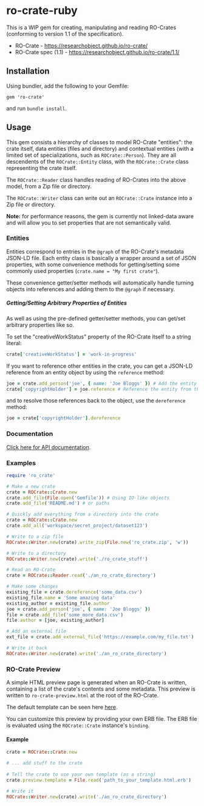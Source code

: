 # ro-crate-ruby

This is a WIP gem for creating, manipulating and reading RO-Crates (conforming to version 1.1 of the specification).

* RO-Crate - https://researchobject.github.io/ro-crate/
* RO-Crate spec (1.1) - https://researchobject.github.io/ro-crate/1.1/

## Installation

Using bundler, add the following to your Gemfile:

```
gem 'ro-crate'
```

and run `bundle install`.

## Usage

This gem consists a hierarchy of classes to model RO-Crate "entities": the crate itself, data entities 
(files and directory) and contextual entities (with a limited set of specializations, such as `ROCrate::Person`). 
They are all descendents of the `ROCrate::Entity` class, with the `ROCrate::Crate` class representing the crate itself. 

The `ROCrate::Reader` class handles reading of RO-Crates into the above model, from a Zip file or directory.

The `ROCrate::Writer` class can write out an `ROCrate::Crate` instance into a Zip file or directory.

**Note:** for performance reasons, the gem is currently not linked-data aware and will allow you to set properties that 
are not semantically valid.

### Entities
Entities correspond to entries in the `@graph` of the RO-Crate's metadata JSON-LD file. Each entity class is 
basically a wrapper around a set of JSON properties, with some convenience methods for getting/setting some 
commonly used properties (`crate.name = "My first crate"`).
 
These convenience getter/setter methods will automatically handle turning objects into references and adding them to the 
`@graph` if necessary.

##### Getting/Setting Arbitrary Properties of Entities
As well as using the pre-defined getter/setter methods, you can get/set arbitrary properties like so.

To set the "creativeWorkStatus" property of the RO-Crate itself to a string literal:
```ruby
crate['creativeWorkStatus'] = 'work-in-progress'
```

If you want to reference other entities in the crate, you can get a JSON-LD reference from an entity object by using the `reference` method:
```ruby
joe = crate.add_person('joe', { name: 'Joe Bloggs' }) # Add the entity to the @graph
crate['copyrightHolder'] = joe.reference # Reference the entity from the "copyrightHolder" property
```
and to resolve those references back to the object, use the `dereference` method:
```ruby
joe = crate['copyrightHolder'].dereference
```

### Documentation

[Click here for API documentation](https://www.researchobject.org/ro-crate-ruby/).

### Examples

```ruby
require 'ro_crate'

# Make a new crate
crate = ROCrate::Crate.new
crate.add_file(File.open('Gemfile')) # Using IO-like objects
crate.add_file('README.md') # or paths

# Quickly add everything from a directory into the crate
crate = ROCrate::Crate.new
crate.add_all('workspace/secret_project/dataset123')

# Write to a zip file
ROCrate::Writer.new(crate).write_zip(File.new('ro_crate.zip', 'w'))

# Write to a directory
ROCrate::Writer.new(crate).write('./ro_crate_stuff')

# Read an RO-Crate
crate = ROCrate::Reader.read('./an_ro_crate_directory')

# Make some changes
existing_file = crate.dereference('some_data.csv')
existing_file.name = 'Some amazing data'
existing_author = existing_file.author
joe = crate.add_person('joe', { name: 'Joe Bloggs' })
file = crate.add_file('some_more_data.csv')
file.author = [joe, existing_author]

# Add an external file
ext_file = crate.add_external_file('https://example.com/my_file.txt')

# Write it back
ROCrate::Writer.new(crate).write('./an_ro_crate_directory')
```

### RO-Crate Preview
A simple HTML preview page is generated when an RO-Crate is written, containing a list of the crate's contents and some
metadata. This preview is written to `ro-crate-preview.html` at the root of the RO-Crate.

The default template can be seen here [here](lib/ro_crate/ro-crate-preview.html.erb).

You can customize this preview by providing your own ERB file. 
The ERB file is evaluated using the `ROCrate::Crate` instance's `binding`.

#### Example

```ruby
crate = ROCrate::Crate.new

# ... add stuff to the crate
 
# Tell the crate to use your own template (as a string)
crate.preview.template = File.read('path_to_your_template.html.erb')

# Write it
ROCrate::Writer.new(crate).write('./an_ro_crate_directory')
```
